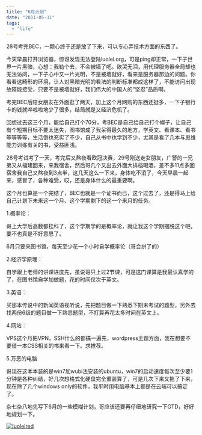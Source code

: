 ```yaml
---
title: "6月计划"
date: "2011-05-31"
tags: 
  - "life"
---
```


28号考完BEC，一颗心终于还是放了下来，可以专心弄技术方面的东西了。

今天早晨打开浏览器，惊讶发现无法登陆luolei.org，可是ping却正常，一下子世界一片黑暗，心想：我勒个去，不会被墙了吧。欲哭无泪，用代理服务器全局却也无法访问，一下子心中又一片光明，不是被墙就好，看来是服务器那边的问题。你看看这畸形的环境，让人对黑暗光明的看法的判断标准都成这样了，不能访问出现故障能接受，只要不是被墙就好，我们伟大的中国人的“坚忍”品质啊。

考完BEC后陪女朋友在外面逛了两天，加上这个月网购的东西还挺多，一下子银行卡的钱就哗啦啦地少了很多，结局就是又经济危机了。

回想过去这三个月，能给自己打个70分，考BEC是自己给自己打个幌子，让自己有个短期目标不要太迷失，图书馆成了我呆得最久的地方，学英文、看课本、看书等等等等，生活倒也充实了不少，自己从书中也学到不少，尤其是看了几本与思维能力训练有关的书，受益匪浅。

28号考试考了一天，考完后又熬夜看欧冠决赛，29号刚送走女朋友，广警的一兄弟又从福建回来，来我宿舍，然后哥几个又出去外面大排档喝酒，差不多11点多回宿舍我自己又熬夜到3点半，这几天这么一下来，身体吃不消了，今天早晨一起来，感冒了，各种难受，哎，还是身体什么的最重要啊。

这个月也算是一个完结了，BEC也就是一个证书而已，这个过去了，还是得马上给自己计划下未来这一个月、这个学期剩下的这一个来月的任务。

1.概率论：

哥上大学后高数都挂科了，这个学期学的是概率论，就让我这个学期摆脱这个吧，要不也真是不好意思了。

6月只要来图书馆，每天至少花一个小时自学概率论（哥会拼了的）

2.经济学原理：

自学跟上老师的讲课进度先，虽说哥只上过2节课，可是这门课算是我最认真学的了，在图书馆自学加做题，花的时间仅次于英文。

3.英语：

买那本传说中的新闻英语视听说，先把题目做一下熟悉下期末考试的题型，另外去找两份6级的题目做一下熟悉题型，不打算再花太多时间在英文上。

4.网站：

VPS这个月把VPN，SSH什么的都搞一遍先，wordpress主题方面，我在想要不要借一本CSS相关的书来看一下。求推荐。

5.万恶的电脑

哥现在这本本装的是win7加wubi法安装的ubuntu，win7的启动速度每次至少要1分钟是各种纠结，好几次想格式化硬盘完全重装算了，可是几次下来又拖了下来，现在除了几个windows only的软件，我平时用电脑基本上都是在云端可以搞定了。

杂七杂八地先写下6月的一些模糊计划，哥应该还要再仔细地研究一下GTD，好好地规划一下。

[![](http://luolei.org/wp-content/uploads/2011/05/luoleired1.jpg "luoleired")](http://luolei.org/wp-content/uploads/2011/05/luoleired1.jpg "luoleired")
